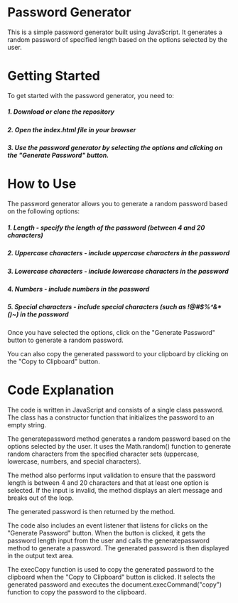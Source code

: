# Password Generator
This is a simple password generator built using JavaScript. It generates a random password of specified length based on the options selected by the user.

# Getting Started
To get started with the password generator, you need to:  

##### 1. Download or clone the repository
##### 2. Open the index.html file in your browser
##### 3. Use the password generator by selecting the options and clicking on the "Generate Password" button.
# How to Use
The password generator allows you to generate a random password based on the following options:

##### 1. **Length** - specify the length of the password (between 4 and 20 characters)
##### 2. Uppercase characters - include uppercase characters in the password
##### 3. Lowercase characters - include lowercase characters in the password
##### 4. Numbers - include numbers in the password
##### 5. Special characters - include special characters (such as !@#$%^&*()~) in the password
Once you have selected the options, click on the "Generate Password" button to generate a random password.

You can also copy the generated password to your clipboard by clicking on the "Copy to Clipboard" button.

# Code Explanation
The code is written in JavaScript and consists of a single class password. The class has a constructor function that initializes the password to an empty string.

The generatepassword method generates a random password based on the options selected by the user. It uses the Math.random() function to generate random characters from the specified character sets (uppercase, lowercase, numbers, and special characters).

The method also performs input validation to ensure that the password length is between 4 and 20 characters and that at least one option is selected. If the input is invalid, the method displays an alert message and breaks out of the loop.

The generated password is then returned by the method.

The code also includes an event listener that listens for clicks on the "Generate Password" button. When the button is clicked, it gets the password length input from the user and calls the generatepassword method to generate a password. The generated password is then displayed in the output text area.

The execCopy function is used to copy the generated password to the clipboard when the "Copy to Clipboard" button is clicked. It selects the generated password and executes the document.execCommand("copy") function to copy the password to the clipboard.

